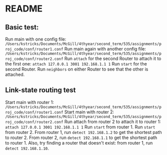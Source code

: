 # README

## Basic test:
Run main with one config file: `/Users/kstricks/Documents/McGill/4thyear/second_term/535/assignments/proj_code/conf/router1.conf`
Run main again with another config file: `/Users/kstricks/Documents/McGill/4thyear/second_term/535/assignments/proj_code/conf/router2.conf`
Run `attach` for the second Router to attach it to the first one: `attach 127.0.0.1 3001 192.168.1.1 1`
Run `start` for the second Router.
Run `neighbors` on either Router to see that the other is attached.

## Link-state routing test
Start main with router 1: `/Users/kstricks/Documents/McGill/4thyear/second_term/535/assignments/proj_code/conf/router1.conf`
Start main with router 2: `/Users/kstricks/Documents/McGill/4thyear/second_term/535/assignments/proj_code/conf/router2.conf`
Run attach from router 2 to attach it to router 1: `attach 127.0.0.1 3001 192.168.1.1 1`
Run `start` from router 1.
Run `start` from router 2.
From router 1, run `detect 192.168.1.2` to get the shortest path to router 2.
From router 2, run `detect 192.168.1.1` to get the shortest path to router 1.
Also, try finding a router that doesn't exist: from router 1, run `detect 192.168.1.10`.
